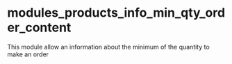 # modules_products_info_min_qty_order_content
This module allow an information about the minimum of the quantity to make an order
